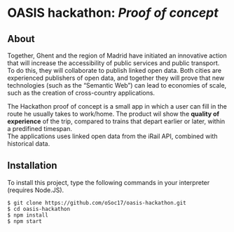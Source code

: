 # OASIS hackathon: _Proof of concept_
## About
Together, Ghent and the region of Madrid have initiated an innovative action that will increase the accessibility of public services and public transport. To do this, they will collaborate to publish linked open data. Both cities are experienced publishers of open data, and together they will prove that new technologies (such as the “Semantic Web”) can lead to economies of scale, such as the creation of cross-country applications.  

The Hackathon proof of concept is a small app in which a user can fill in the route he usually takes to work/home. The product wil show the **quality of experience** of the trip, compared to trains that depart earlier or later, within a predifined timespan.  
The applications uses linked open data from the iRail API, combined with historical data.

## Installation
To install this project, type the following commands in your interpreter (requires Node.JS).
```
$ git clone https://github.com/oSoc17/oasis-hackathon.git
$ cd oasis-hackathon
$ npm install
$ npm start
```
